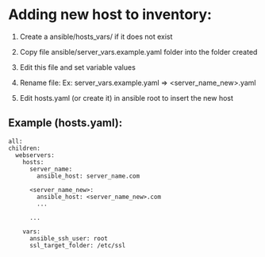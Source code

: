 # Adding new host to inventory:

  1. Create a ansible/hosts_vars/ if it does not exist
    
  2. Copy file ansible/server_vars.example.yaml folder into the folder created
    
  3. Edit this file and set variable values
    
  4. Rename file:
        Ex: server_vars.example.yaml => <server_name_new>.yaml
    
  5. Edit hosts.yaml (or create it) in ansible root to insert the new host

  ## Example (hosts.yaml):

    all:
    children:
      webservers:
        hosts:
          server_name:
            ansible_host: server_name.com
            
          <server_name_new>:
            ansible_host: <server_name_new>.com
            ...

          ...

        vars:
          ansible_ssh_user: root
          ssl_target_folder: /etc/ssl
